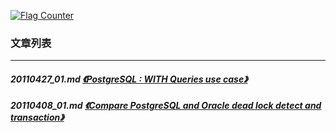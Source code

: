<a rel="nofollow" href="http://info.flagcounter.com/h9V1"  ><img src="http://s03.flagcounter.com/count/h9V1/bg_FFFFFF/txt_000000/border_CCCCCC/columns_2/maxflags_12/viewers_0/labels_0/pageviews_0/flags_0/"  alt="Flag Counter"  border="0"  ></a>  
  
### 文章列表  
----  
##### 20110427_01.md   [《PostgreSQL : WITH Queries use case》](20110427_01.md)  
##### 20110408_01.md   [《Compare PostgreSQL and Oracle dead lock detect and transaction》](20110408_01.md)  
